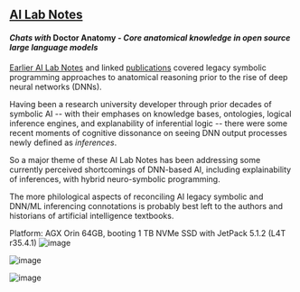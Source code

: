 ## <u>AI Lab Notes</u>

#### ***Chats with*** **Doctor Anatomy -** ***Core anatomical knowledge in open source large language models***

[Earlier AI Lab Notes](https://github.com/rtrelease/Jetson-Symbolics-Neuromorphics/blob/main/Onto1.md) and linked [publications](https://anatomypubs.onlinelibrary.wiley.com/doi/10.1002/ar.b.20095) covered legacy symbolic programming approaches to anatomical reasoning prior to the rise of deep neural networks (DNNs).  

Having been a research university developer through prior decades of symbolic AI -- with their emphases on knowledge bases, ontologies, logical inference engines, and explanability of inferential logic -- there were some recent moments of cognitive dissonance on seeing DNN output processes newly defined as *inferences*.

So a major theme of these AI Lab Notes has been addressing some currently perceived shortcomings of DNN-based AI, including explainability of inferences, with hybrid neuro-symbolic programming.

The more philological aspects of reconciling AI legacy symbolic and DNN/ML inferencing connotations is probably best left to the authors and historians of artificial intelligence textbooks.


Platform: AGX Orin 64GB, booting 1 TB NVMe SSD with JetPack 5.1.2 (L4T r35.4.1)
![image](https://github.com/rtrelease/Jetson-Symbolics-Neuromorphics/assets/71346897/90e79657-820c-465f-be94-d26098840e51)


![image](https://github.com/rtrelease/Jetson-Symbolics-Neuromorphics/assets/71346897/cdc902bc-77af-499b-85e7-b84e452780ec)

![image](https://github.com/rtrelease/Jetson-Symbolics-Neuromorphics/assets/71346897/44dc0501-48d7-4951-b8cc-9810cf3dbf6f)

